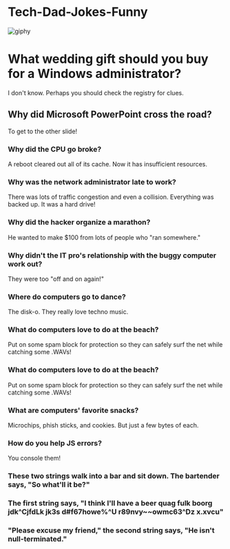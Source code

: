 # Tech-Dad-Jokes-Funny

![giphy](https://user-images.githubusercontent.com/31016815/77197593-b3ae1d00-6aa2-11ea-8cb6-3a0c7d479170.gif)






# What wedding gift should you buy for a Windows administrator?

I don't know. Perhaps you should check the registry for clues.


## Why did Microsoft PowerPoint cross the road?

To get to the other slide!


### Why did the CPU go broke?

A reboot cleared out all of its cache. Now it has insufficient resources.


### Why was the network administrator late to work?

There was lots of traffic congestion and even a collision. Everything was backed up. It was a hard drive!


### Why did the hacker organize a marathon?

He wanted to make $100 from lots of people who "ran somewhere."


### Why didn't the IT pro's relationship with the buggy computer work out?

They were too "off and on again!"


### Where do computers go to dance?

The disk-o. They really love techno music.


### What do computers love to do at the beach?

Put on some spam block for protection so they can safely surf the net while catching some .WAVs!


### What do computers love to do at the beach?

Put on some spam block for protection so they can safely surf the net while catching some .WAVs!


### What are computers' favorite snacks?

Microchips, phish sticks, and cookies. But just a few bytes of each.


### How do you help JS errors?

You console them!


### These two strings walk into a bar and sit down. The bartender says, "So what'll it be?"
### The first string says, "I think I'll have a beer quag fulk boorg jdk^CjfdLk jk3s d#f67howe%^U r89nvy~~owmc63^Dz x.xvcu"
### "Please excuse my friend," the second string says, "He isn't null-terminated."
